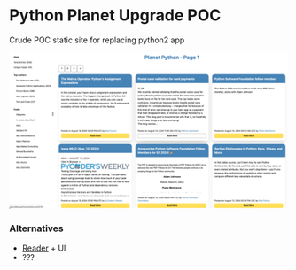 # Python Planet Upgrade POC

Crude POC static site for replacing python2 app

![example](img.png)

### Alternatives

- [Reader](https://reader.readthedocs.io/) + UI
- ???
